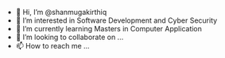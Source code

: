 - 👋 Hi, I’m @shanmugakirthiq
- 👀 I’m interested in Software Development and Cyber Security
- 🌱 I’m currently learning Masters in Computer Application
- 💞️ I’m looking to collaborate on ...
- 📫 How to reach me ...

<!---
shanmugakirthiq/shanmugakirthiq is a ✨ special ✨ repository because its `README.md` (this file) appears on your GitHub profile.
You can click the Preview link to take a look at your changes.
--->
